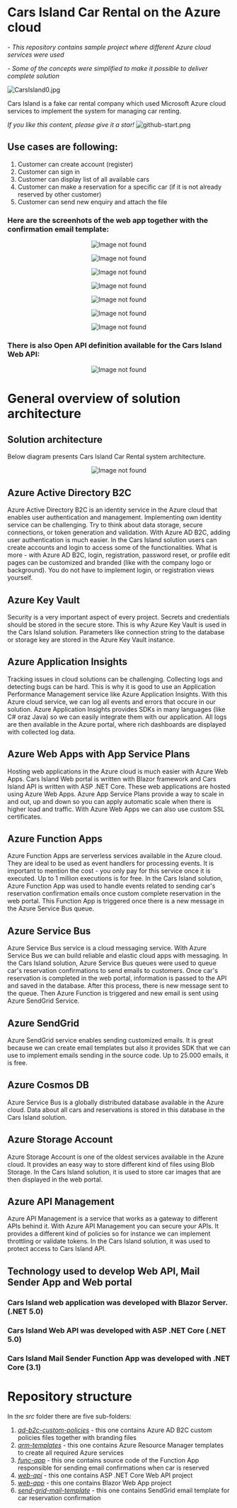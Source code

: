 # Cars Island Car Rental on the Azure cloud
 
*- This repository contains sample project where different Azure cloud services were used*

*- Some of the concepts were simplified to make it possible to deliver complete solution*


![CarsIsland0.jpg](images/CarsIsland0.jpg)

Cars Island is a fake car rental company which used Microsoft Azure cloud services to implement the system for managing car renting.

*If you like this content, please give it a star!*
![github-start.png](images/github-start2.png)

## Use cases are following:

1. Customer can create account (register)
2. Customer can sign in
3. Customer can display list of all available cars
4. Customer can make a reservation for a specific car (if it is not already reserved by other customer)
5. Customer can send new enquiry and attach the file

### Here are the screenhots of the web app together with the confirmation email template:

<p align="center">
<img src="images/CarsIsland1.PNG?raw=true" alt="Image not found"/>
</p>

<p align="center">
<img src="images/CarsIsland2.PNG?raw=true" alt="Image not found"/>
</p>

<p align="center">
<img src="images/CarsIsland3.PNG?raw=true" alt="Image not found"/>
</p>

<p align="center">
<img src="images/CarsIsland4.PNG?raw=true" alt="Image not found"/>
</p>

<p align="center">
<img src="images/CarsIsland5.PNG?raw=true" alt="Image not found"/>
</p>

<p align="center">
<img src="images/CarsIsland6.PNG?raw=true" alt="Image not found"/>
</p>

<p align="center">
<img src="images/CarsIsland8.PNG?raw=true" alt="Image not found"/>
</p>

### There is also Open API definition available for the Cars Island Web API:


<p align="center">
<img src="images/CarsIsland7.PNG?raw=true" alt="Image not found"/>
</p>


# General overview of solution architecture

## Solution architecture

Below diagram presents Cars Island Car Rental system architecture. 

<p align="center">
<img src="images/CarsIsland9.png?raw=true" alt="Image not found"/>
</p>

## Azure Active Directory B2C

Azure Active Directory B2C is an identity service in the Azure cloud that enables user authentication and management. Implementing own identity service can be challenging. Try to think about data storage, secure connections, or token generation and validation. With Azure AD B2C, adding user authentication is much easier. In the Cars Island solution users can create accounts and login to access some of the functionalities. What is more - with Azure AD B2C, login, registration, password reset, or profile edit pages can be customized and branded (like with the company logo or background). You do not have to implement login, or registration views yourself.


## Azure Key Vault

Security is a very important aspect of every project. Secrets and credentials should be stored in the secure store. This is why Azure Key Vault is used in the Cars Island solution. Parameters like connection string to the database or storage key are stored in the Azure Key Vault instance.


## Azure Application Insights

Tracking issues in cloud solutions can be challenging. Collecting logs and detecting bugs can be hard. This is why it is good to use an Application Performance Management service like Azure Application Insights. With this Azure cloud service, we can log all events and errors that occure in our solution. Azure Application Insights provides SDKs in many languages (like C# oraz Java) so we can easily integrate them with our application. All logs are then available in the Azure portal, where rich dashboards are displayed with collected log data.


## Azure Web Apps with App Service Plans

Hosting web applications in the Azure cloud is much easier with Azure Web Apps. Cars Island Web portal is written with Blazor framework and Cars Island API is written with ASP .NET Core. These web applications are hosted using Azure Web Apps. Azure App Service Plans provide a way to scale in and out, up and down so you can apply automatic scale when there is higher load and traffic. With Azure Web Apps we can also use custom SSL certificates.


## Azure Function Apps

Azure Function Apps are serverless services available in the Azure cloud. They are ideal to be used as event handlers for processing events. It is important to mention the cost - you only pay for this service once it is executed. Up to 1 million executions is for free. In the Cars Island solution, Azure Function App was used to handle events related to sending car's reservation confirmation emails once custom complete reservation in the web portal. This Function App is triggered once there is a new message in the Azure Service Bus queue.


## Azure Service Bus

Azure Service Bus service is a cloud messaging service. With Azure Service Bus we can build reliable and elastic cloud apps with messaging. In the Cars Island solution, Azure Service Bus queues were used to queue car's reservation confirmations to send emails to customers. Once car's reservation is completed in the web portal, information is passed to the API and saved in the database. After this process, there is new message sent to the queue. Then Azure Function is triggered and new email is sent using Azure SendGrid Service.


## Azure SendGrid

Azure SendGrid service enables sending customized emails. It is great because we can create email templates but also it provides SDK that we can use to implement emails sending in the source code. Up to 25.000 emails, it is free.


## Azure Cosmos DB

Azure Service Bus is a globally distributed database available in the Azure cloud. Data about all cars and reservations is stored in this database in the Cars Island solution.


## Azure Storage Account

Azure Storage Account is one of the oldest services available in the Azure cloud. It provides an easy way to store different kind of files using Blob Storage. In the Cars Island solution, it is used to store car images that are then displayed in the web portal.


## Azure API Management

Azure API Management is a service that works as a gateway to different APIs behind it. With Azure API Management you can secure your APIs. It provides a different kind of policies so for instance we can implement throttling or validate tokens. In the Cars Island solution, it was used to protect access to Cars Island API.


## Technology used to develop Web API, Mail Sender App and Web portal

### Cars Island web application was developed with Blazor Server. (.NET 5.0)

### Cars Island Web API was developed with ASP .NET Core (.NET 5.0)

### Cars Island Mail Sender Function App was developed with .NET Core (3.1)


# Repository structure

In the *src* folder there are five sub-folders:

1. *[ad-b2c-custom-policies](https://github.com/akashjagdale078/Cars-Island-On-Azure/tree/master/src/ad-b2c-custom-policies)* - this one contains Azure AD B2C custom policies files together with branding files
2. *[arm-templates](https://github.com/akashjagdale078/Cars-Island-On-Azure/tree/master/src/arm-templates)* - this one contains Azure Resource Manager templates to create all required Azure services
3. *[func-app](https://github.com/akashjagdale078/Cars-Island-On-Azure/tree/master/src/func-app)* - this one contains source code of the Function App responsible for sending email confirmations when car is reserved
4. *[web-api](https://github.com/akashjagdale078/Cars-Island-On-Azure/tree/master/src/web-api)* - this one contains ASP .NET Core Web API project
5. *[web-app](https://github.com/akashjagdale078/Cars-Island-On-Azure/tree/master/src/web-app)* - this one contains Blazor Web App project
6. *[send-grid-mail-template](https://github.com/akashjagdale078/Cars-Island-On-Azure/tree/master/src/send-grid-mail-template)* - this one contains SendGrid email template for car reservation confirmation


